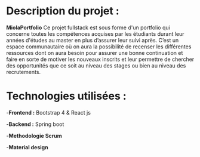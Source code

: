 # Description du projet :


****MiolaPortfolio****
Ce projet fullstack est sous forme d'un portfolio qui concerne toutes les compétences acquises par les étudiants durant leur années d'études au master en plus d’assurer leur suivi après. C’est un espace communautaire où on aura la possibilité de recenser les différentes ressources dont on aura besoin pour assurer une bonne continuation et faire en sorte de motiver les nouveaux inscrits et leur permettre de chercher des opportunités que ce soit au niveau des stages ou bien au niveau des recrutements.

# Technologies utilisées :

-****Frontend :****
Bootstrap 4 & React js 

-****Backend :****
Spring boot

-****Methodologie Scrum**** 

-****Material design****

  
